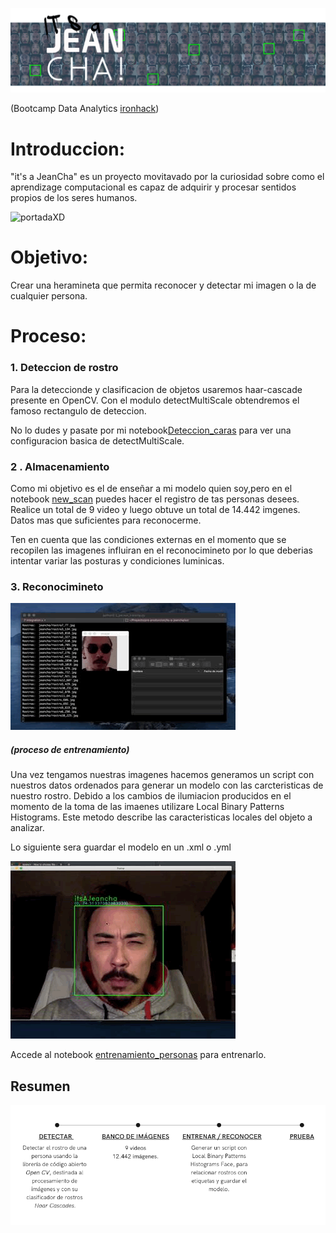 
![portadas](portadas/banner2.png)



(Bootcamp Data Analytics [ironhack](https://www.ironhack.com/es))

# Introduccion:

"it's a JeanCha" es un proyecto movitavado por la curiosidad sobre como el aprendizage computacional es capaz de adquirir y procesar sentidos propios de los seres humanos. 


![portadaXD](https://github.com/yamadajc/its-a-jeancha/blob/main/images/portadaXD.gif)

# Objetivo: 

Crear una heramineta que permita reconocer y detectar mi imagen o la de cualquier persona.

# Proceso:

### 1. Deteccion de rostro 
Para la deteccionde y clasificacion de objetos usaremos haar-cascade presente en OpenCV. Con el modulo detectMultiScale obtendremos el famoso rectangulo de deteccion. 

No lo dudes y pasate por mi notebook[Deteccion_caras](https://github.com/yamadajc/its-a-jeancha/blob/main/notebook/Deteccion_caras.ipynb) para ver una configuracion basica de detectMultiScale.

### 2 . Almacenamiento
Como mi objetivo es el de enseñar a mi modelo quien soy,pero en el notebook [new_scan](https://github.com/yamadajc/its-a-jeancha/blob/main/notebook/new_scan.ipynb) puedes hacer el registro de tas personas desees. Realice un total de 9 video y luego obtuve un total de 14.442 imgenes. Datos mas que suficientes para reconocerme. 

Ten en cuenta que las condiciones externas en el momento que se recopilen las imagenes influiran en el reconocimineto por lo que deberias intentar variar las posturas y condiciones luminicas. 

### 3. Reconocimineto 

![model](portadas/model.GIF)
##### (proceso de entrenamiento)

Una vez tengamos nuestras imagenes hacemos generamos un script con nuestros datos ordenados para generar un modelo con las carcteristicas de nuestro rostro. Debido a los cambios de ilumiacion producidos en el momento de la toma de las imaenes utilizare Local Binary Patterns Histograms. Este metodo describe las caracteristicas locales del objeto a analizar. 

Lo siguiente sera guardar el modelo en un .xml o .yml



![jeancha](portadas/Jeancha.GIF)

Accede al notebook [entrenamiento_personas](https://github.com/yamadajc/its-a-jeancha/blob/main/notebook/entrenamiento_personas.ipynb) para entrenarlo.




## Resumen 
![resumen](portadas/resumen.png)






